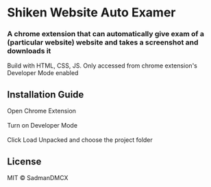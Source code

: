 # Shiken Website Auto Examer

### A chrome extension that can automatically give exam of a (particular website) website and takes a screenshot and downloads it

Build with HTML, CSS, JS. Only accessed from chrome extension's Developer Mode enabled

## Installation Guide

Open Chrome Extension <br>  
Turn on Developer Mode <br>  
Click Load Unpacked and choose the project folder

## License
MIT &copy; SadmanDMCX 
